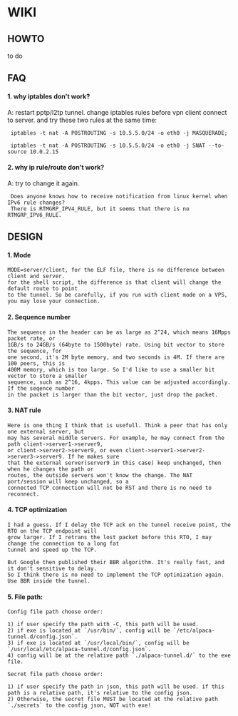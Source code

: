 WIKI
====

HOWTO
-----
to do


FAQ
---

#### 1. why iptables don't work?

  A: restart pptp/l2tp tunnel. change iptables rules before vpn client connect to server.
     and try these two rules at the same time:

     iptables -t nat -A POSTROUTING -s 10.5.5.0/24 -o eth0 -j MASQUERADE;
     
     iptables -t nat -A POSTROUTING -s 10.5.5.0/24 -o eth0 -j SNAT --to-source 10.0.2.15

#### 2. why ip rule/route don't work?

  A: try to change it again.
    
     Does anyone knows how to receive notification from linux kernel when IPv6 rule changes?
     There is RTMGRP_IPV4_RULE, but it seems that there is no RTMGRP_IPV6_RULE.


DESIGN
------


#### 1. Mode

    MODE=server/client, for the ELF file, there is no difference between client and server.
    for the shell script, the difference is that client will change the default route to point
    to the tunnel. So be carefully, if you run with client mode on a VPS, you may lose your connection.


#### 2. Sequence number

    The sequence in the header can be as large as 2^24, which means 16Mpps packet rate, or 
    1GB/s to 24GB/s (64byte to 1500byte) rate. Using bit vector to store the sequence, for
    one second, it's 2M byte memory, and two seconds is 4M. If there are 100 peers, this is
    400M memory, which is too large. So I'd like to use a smaller bit vector to store a smaller
    sequence, such as 2^16, 4kpps. This value can be adjusted accordingly. If the seqence number
    in the packet is larger than the bit vector, just drop the packet.


#### 3. NAT rule
    Here is one thing I think that is usefull. Think a peer that has only one external server, but
    may has several middle servers. For example, he may connect from the path client->server1->server9,
    or client->server2->server9, or even client->server1->server2->server3->server9. If he makes sure
    that the external server(server9 in this case) keep unchanged, then when he changes the path or
    routes, the outside servers won't know the change. The NAT port/session will keep unchanged, so a
    connected TCP connection will not be RST and there is no need to reconnect.


#### 4. TCP optimization
    I had a guess. If I delay the TCP ack on the tunnel receive point, the RTO on the TCP endpoint will
    grow larger. If I retrans the lost packet before this RTO, I may change the connection to a long fat
    tunnel and speed up the TCP.

    But Google then published their BBR algorithm. It's really fast, and it don't sensitive to delay.
    So I think there is no need to implement the TCP optimization again. Use BBR inside the tunnel.


#### 5. File path:

    Config file path choose order:

    1) if user specify the path with -C, this path will be used.
    2) if exe is located at `/usr/bin/`, config will be `/etc/alpaca-tunnel.d/config.json`.
    3) if exe is located at `/usr/local/bin/`, config will be `/usr/local/etc/alpaca-tunnel.d/config.json`.
    4) config will be at the relative path `./alpaca-tunnel.d/` to the exe file.
    
    Secret file path choose order:

    1) if user specify the path in json, this path will be used. if this path is a relative path, it's relative to the config json.
    2) Otherwise, the secret file MUST be located at the relative path `./secrets` to the config json, NOT with exe!


